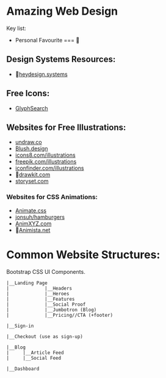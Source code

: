 # Amazing Web Design

Key list:

- Personal Favourite === 🌟

## Design Systems Resources:

- 🌟<a href="https://heydesign.systems/">heydesign.systems</a>

## Free Icons:

- <a href="https://glyphsearch.com/">GlyphSearch</a>

## Websites for Free Illustrations:

- <a href="https://undraw.co/">undraw.co</a>
- <a href="https://blush.design/">Blush.design</a>
- <a href="https://icons8.com/illustrations">icons8.com/illustrations</a>
- <a href="https://www.freepik.com/illustrations">freepik.com/illustrations</a>
- <a href="https://www.iconfinder.com/illustrations">iconfinder.com/illustrations</a>
- 🌟<a href="https://drawkit.com/">drawkit.com</a>
- <a href="https://storyset.com/">storyset.com</a>

### Websites for CSS Animations:

- <a href="https://animate.style/">Animate.css</a>
- <a href="https://jonsuh.com/hamburgers/">jonsuh/hamburgers</a>
- <a href="https://animxyz.com/">AnimXYZ.com</a>
- 🌟<a href="https://animista.net/">Animista.net</a>

# Common Website Structures:

Bootstrap CSS UI Components.
```
|__Landing Page
|             |__Headers
|             |__Heroes
|             |__Features
|             |__Social Proof
|             |__Jumbotron (Blog)
|             |__Pricing//CTA (+footer)

|__Sign-in

|__Checkout (use as sign-up)

|__Blog
|     |__Article Feed
|     |__Social Feed

|__Dashboard
```
